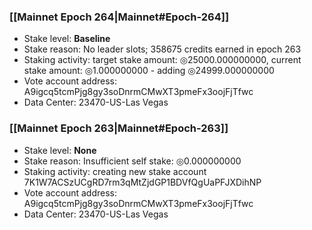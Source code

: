 ### [[Mainnet Epoch 264|Mainnet#Epoch-264]]
* Stake level: **Baseline**
* Stake reason: No leader slots; 358675 credits earned in epoch 263
* Staking activity: target stake amount: ◎25000.000000000, current stake amount: ◎1.000000000 - adding ◎24999.000000000
* Vote account address: A9igcq5tcmPjg8gy3soDnrmCMwXT3pmeFx3oojFjTfwc
* Data Center: 23470-US-Las Vegas
### [[Mainnet Epoch 263|Mainnet#Epoch-263]]
* Stake level: **None**
* Stake reason: Insufficient self stake: ◎0.000000000
* Staking activity: creating new stake account 7K1W7ACSzUCgRD7rm3qMtZjdGP1BDVfQgUaPFJXDihNP
* Vote account address: A9igcq5tcmPjg8gy3soDnrmCMwXT3pmeFx3oojFjTfwc
* Data Center: 23470-US-Las Vegas